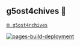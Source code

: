 ## g5ost4chives 👻
[`🌐 g5ost4rchives`](https://g5ostXa.github.io/g5ost4rchives)

[![pages-build-deployment](https://github.com/g5ostXa/g5ost4rchives/actions/workflows/pages/pages-build-deployment/badge.svg?branch=main)](https://github.com/g5ostXa/g5ost4rchives/actions/workflows/pages/pages-build-deployment)
